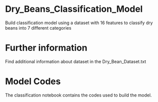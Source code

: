 # Dry_Beans_Classification_Model
Build classification model using a dataset with 16 features to classify dry beans into 7 different categories

# Further information 
Find additional information about dataset in the Dry_Bean_Dataset.txt

# Model Codes 
The classification notebook contains the codes used to build the model. 
